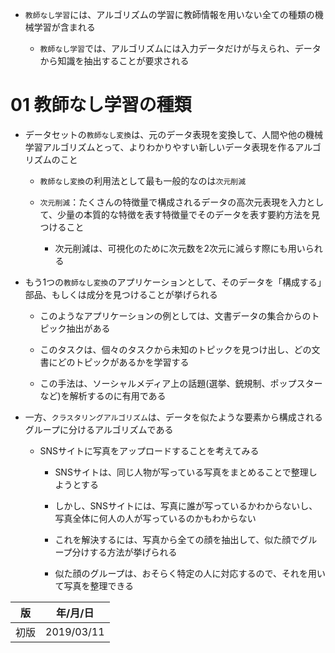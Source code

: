 * `教師なし学習`には、アルゴリズムの学習に教師情報を用いない全ての種類の機械学習が含まれる

  * `教師なし学習`では、アルゴリズムには入力データだけが与えられ、データから知識を抽出することが要求される



01 教師なし学習の種類
==================

* データセットの`教師なし変換`は、元のデータ表現を変換して、人間や他の機械学習アルゴリズムとって、よりわかりやすい新しいデータ表現を作るアルゴリズムのこと

  * `教師なし変換`の利用法として最も一般的なのは`次元削減`

  * `次元削減`：たくさんの特徴量で構成されるデータの高次元表現を入力として、少量の本質的な特徴を表す特徴量でそのデータを表す要約方法を見つけること

    * 次元削減は、可視化のために次元数を2次元に減らす際にも用いられる

* もう1つの`教師なし変換`のアプリケーションとして、そのデータを「構成する」部品、もしくは成分を見つけることが挙げられる

  * このようなアプリケーションの例としては、文書データの集合からのトピック抽出がある

  * このタスクは、個々のタスクから未知のトピックを見つけ出し、どの文書にどのトピックがあるかを学習する

  * この手法は、ソーシャルメディア上の話題(選挙、銃規制、ポップスターなど)を解析するのに有用である

* 一方、`クラスタリングアルゴリズム`は、データを似たような要素から構成されるグループに分けるアルゴリズムである

  * SNSサイトに写真をアップロードすることを考えてみる

    * SNSサイトは、同じ人物が写っている写真をまとめることで整理しようとする

    * しかし、SNSサイトには、写真に誰が写っているかわからないし、写真全体に何人の人が写っているのかもわからない

    * これを解決するには、写真から全ての顔を抽出して、似た顔でグループ分けする方法が挙げられる

    * 似た顔のグループは、おそらく特定の人に対応するので、それを用いて写真を整理できる

| 版   | 年/月/日   |
| ---- | ---------- |
| 初版 | 2019/03/11 |
